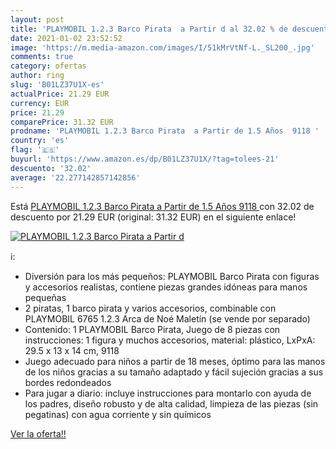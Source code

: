 ```yaml
---
layout: post
title: 'PLAYMOBIL 1.2.3 Barco Pirata  a Partir d al 32.02 % de descuento'
date: 2021-01-02 23:52:52
image: 'https://m.media-amazon.com/images/I/51kMrVtNf-L._SL200_.jpg'
comments: true
category: ofertas
author: ring
slug: 'B01LZ37U1X-es'
actualPrice: 21.29 EUR
currency: EUR
price: 21.29
comparePrice: 31.32 EUR
prodname: 'PLAYMOBIL 1.2.3 Barco Pirata  a Partir de 1.5 Años  9118 '
country: 'es'
flag: '🇪🇸'
buyurl: 'https://www.amazon.es/dp/B01LZ37U1X/?tag=tolees-21'
descuento: '32.02'
average: '22.277142857142856'
---
```


Está [PLAYMOBIL 1.2.3 Barco Pirata  a Partir de 1.5 Años  9118 ](https://www.amazon.es/dp/B01LZ37U1X/?tag=tolees-21) con 32.02 de descuento por 21.29 EUR (original: 31.32 EUR) en el siguiente enlace!

[![PLAYMOBIL 1.2.3 Barco Pirata  a Partir d](https://m.media-amazon.com/images/I/51kMrVtNf-L._SL200_.jpg)](https://www.amazon.es/dp/B01LZ37U1X/?tag=tolees-21)

ℹ️:

- Diversión para los más pequeños: PLAYMOBIL Barco Pirata con figuras y accesorios realistas, contiene piezas grandes idóneas para manos pequeñas
- 2 piratas, 1 barco pirata y varios accesorios, combinable con PLAYMOBIL 6765 1.2.3 Arca de Noé Maletín (se vende por separado)
- Contenido: 1 PLAYMOBIL Barco Pirata, Juego de 8 piezas con instrucciones: 1 figura y muchos accesorios, material: plástico, LxPxA: 29.5 x 13 x 14 cm, 9118
- Juego adecuado para niños a partir de 18 meses, óptimo para las manos de los niños gracias a su tamaño adaptado y fácil sujeción gracias a sus bordes redondeados
- Para jugar a diario: incluye instrucciones para montarlo con ayuda de los padres, diseño robusto y de alta calidad, limpieza de las piezas (sin pegatinas) con agua corriente y sin químicos

[Ver la oferta!!](https://www.amazon.es/dp/B01LZ37U1X/?tag=tolees-21)
